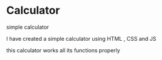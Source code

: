 # Calculator
simple calculator

I have created a simple calculator using HTML , CSS and JS 

this calculator works all its functions properly


